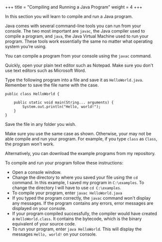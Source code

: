 +++
title = "Compiling and Running a Java Program"
weight = 4
+++

In this section you will learn to compile and run a Java program.

Java comes with several command-line tools you can run from your console.
The two most important are `javac`, the Java compiler used to compile a program,
and `java`, the Java Virtual Machine used to run your program. These
tools work essentially the same no matter what operating system you’re
using.

You can compile a program from your console using the `javac` command.

Quickly, open your plain text editor such as Notepad. Make sure you don't use
text editors such as Microsoft Word.

Type the following program into a file and save it as `HelloWorld.java`. Remember
to save the file name with the case.

```
public class HelloWorld {

    public static void main(String... arguments) {
        System.out.println("Hello, world!");
    }
}
```

Save the file in any folder you wish.

Make sure you use the same case as shown. Otherwise, your may not be able
compile and run your program. For example, if you type `class` as `Class`,
the program won't work.

Alternatively, you can download the example programs from my repository.

To compile and run your program follow these instructions:
 * Open a console window.
 * Change the directory to where you saved your file using the `cd` command.
   In this example, I saved my program in `C:\examples`. To change the directory
   I will have to use `cd C:\examples`.
 * To compile your program, enter `javac HelloWorld.java`
 * If you typed the program correctly, the `javac` command won't display any
   messages. If the program contains any errors, error messages are displayed
   on your console.
 * If your program compiled successfully, the compiler would have created
   a `HelloWorld.class`. It contains the bytecode, which is the binary equivalent
   of your source code.
 * To run your program, enter `java HelloWorld`. This will display the messages
   `Hello, world!` on your console.